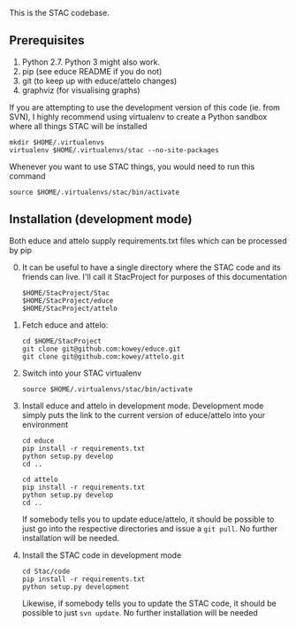 This is the STAC codebase.

## Prerequisites

1. Python 2.7. Python 3 might also work.
2. pip (see educe README if you do not)
3. git (to keep up with educe/attelo changes)
4. graphviz (for visualising graphs)

If you are attempting to use the development version of this code
(ie. from SVN), I highly recommend using virtualenv to create a
Python sandbox where all things STAC will be installed

    mkdir $HOME/.virtualenvs
    virtualenv $HOME/.virtualenvs/stac --no-site-packages

Whenever you want to use STAC things, you would need to run this
command

    source $HOME/.virtualenvs/stac/bin/activate

## Installation (development mode)

Both educe and attelo supply requirements.txt files which can be
processed by pip

0. It can be useful to have a single directory where the STAC code
   and its friends can live. I'll call it StacProject for purposes
   of this documentation

       $HOME/StacProject/Stac
       $HOME/StacProject/educe
       $HOME/StacProject/attelo

1. Fetch educe and attelo:

       cd $HOME/StacProject
       git clone git@github.com:kowey/educe.git
       git clone git@github.com:kowey/attelo.git

2. Switch into your STAC virtualenv

       source $HOME/.virtualenvs/stac/bin/activate

3. Install educe and attelo in development mode. Development mode
   simply puts the link to the current version of educe/attelo into
   your environment

       cd educe
       pip install -r requirements.txt
       python setup.py develop
       cd ..

       cd attelo
       pip install -r requirements.txt
       python setup.py develop
       cd ..

   If somebody tells you to update educe/attelo, it should be
   possible to just go into the respective directories and
   issue a `git pull`. No further installation will be needed.

4. Install the STAC code in development mode

       cd Stac/code
       pip install -r requirements.txt
       python setup.py development

   Likewise, if somebody tells you to update the STAC code, it
   should be possible to just `svn update`.  No further
   installation will be needed
